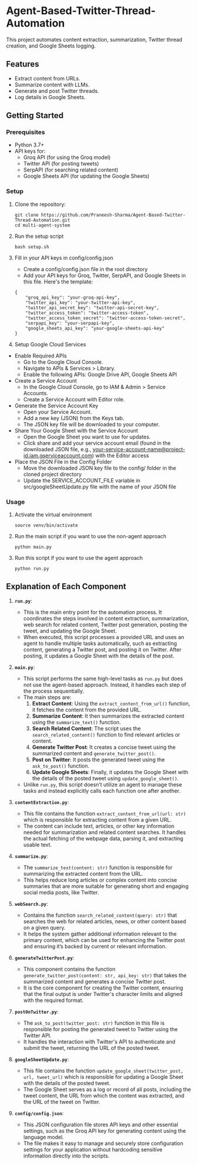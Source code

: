 # Agent-Based-Twitter-Thread-Automation
This project automates content extraction, summarization, Twitter thread creation, and Google Sheets logging.

## Features
- Extract content from URLs.
- Summarize content with LLMs.
- Generate and post Twitter threads.
- Log details in Google Sheets.

## Getting Started

### **Prerequisites**
- Python 3.7+
- API keys for:
  - Groq API (for using the Groq model)
  - Twitter API (for posting tweets)
  - SerpAPI (for searching related content)
  - Google Sheets API (for updating the Google Sheets)

### Setup
1. Clone the repository:
    ```
    git clone https://github.com/Praneesh-Sharma/Agent-Based-Twitter-Thread-Automation.git
    cd multi-agent-system
    ```
2. Run the setup script
    ```
    bash setup.sh
    ```
3. Fill in your API keys in config/config.json
   - Create a config/config.json file in the root directory
   - Add your API keys for Groq, Twitter, SerpAPI, and Google Sheets in this file. Here's the template:
    ```
    {
        "groq_api_key": "your-groq-api-key",
        "twitter_api_key": "your-twitter-api-key",
        "twitter_api_secret_key": "twitter-api-secret-key",
        "twitter_access_token": "twitter-access-token",
        "twitter_access_token_secret": "twitter-access-token-secret",
        "serpapi_key": "your-serpapi-key",
        "google_sheets_api_key": "your-google-sheets-api-key"
    }
    ```

 4. Setup Google Cloud Services
   - Enable Required APIs
      - Go to the Google Cloud Console.
      - Navigate to APIs & Services > Library.
      - Enable the following APIs: Google Drive API, Google Sheets API
   - Create a Service Account
      - In the Google Cloud Console, go to IAM & Admin > Service Accounts.
      - Create a Service Account with Editor role.
   - Generate the Service Account Key
      - Open your Service Account.
      - Add a new key (JSON) from the Keys tab.
      - The JSON key file will be downloaded to your computer.
   - Share Your Google Sheet with the Service Account
      - Open the Google Sheet you want to use for updates.
      - Click share and add your service account email (found in the downloaded JSON file, e.g., your-service-account-name@project-id.iam.gserviceaccount.com) with the Editor access
   - Place the JSON File in the Config Folder
      - Move the downloaded JSON key file to the config/ folder in the cloned project directory
      - Update the SERVICE_ACCOUNT_FILE variable in src/googleSheetUpdate.py file with the name of your JSON file

### Usage
1. Activate the virtual environment
    ```
    source venv/bin/activate
    ```
2. Run the main script if you want to use the non-agent approach
    ```
    python main.py
    ```

3. Run this script if you want to use the agent approach
    ```
    python run.py
    ```

## **Explanation of Each Component**

1. **`run.py`**:
   - This is the main entry point for the automation process. It coordinates the steps involved in content extraction, summarization, web search for related content, Twitter post generation, posting the tweet, and updating the Google Sheet.
   - When executed, this script processes a provided URL and uses an agent to handle multiple tasks automatically, such as extracting content, generating a Twitter post, and posting it on Twitter. After posting, it updates a Google Sheet with the details of the post.

2. **`main.py`**:
   - This script performs the same high-level tasks as `run.py` but does not use the agent-based approach. Instead, it handles each step of the process sequentially.
   - The main steps are:
     1. **Extract Content**: Using the `extract_content_from_url()` function, it fetches the content from the provided URL.
     2. **Summarize Content**: It then summarizes the extracted content using the `summarize_text()` function.
     3. **Search Related Content**: The script uses the `search_related_content()` function to find relevant articles or content.
     4. **Generate Twitter Post**: It creates a concise tweet using the summarized content and `generate_twitter_post()`.
     5. **Post on Twitter**: It posts the generated tweet using the `ask_to_post()` function.
     6. **Update Google Sheets**: Finally, it updates the Google Sheet with the details of the posted tweet using `update_google_sheet()`.
   - Unlike `run.py`, this script doesn’t utilize an agent to manage these tasks and instead explicitly calls each function one after another.

3. **`contentExtraction.py`**:
   - This file contains the function `extract_content_from_url(url: str)` which is responsible for extracting content from a given URL.
   - The content can include text, articles, or other key information needed for summarization and related content searches. It handles the actual fetching of the webpage data, parsing it, and extracting usable text.

4. **`summarize.py`**:
   - The `summarize_text(content: str)` function is responsible for summarizing the extracted content from the URL.
   - This helps reduce long articles or complex content into concise summaries that are more suitable for generating short and engaging social media posts, like Twitter.

5. **`webSearch.py`**:
   - Contains the function `search_related_content(query: str)` that searches the web for related articles, news, or other content based on a given query.
   - It helps the system gather additional information relevant to the primary content, which can be used for enhancing the Twitter post and ensuring it’s backed by current or relevant information.

6. **`generateTwitterPost.py`**:
   - This component contains the function `generate_twitter_post(content: str, api_key: str)` that takes the summarized content and generates a concise Twitter post.
   - It is the core component for creating the Twitter content, ensuring that the final output is under Twitter's character limits and aligned with the required format.

7. **`postOnTwitter.py`**:
   - The `ask_to_post(twitter_post: str)` function in this file is responsible for posting the generated tweet to Twitter using the Twitter API.
   - It handles the interaction with Twitter's API to authenticate and submit the tweet, returning the URL of the posted tweet.

8. **`googleSheetUpdate.py`**:
   - This file contains the function `update_google_sheet(twitter_post, url, tweet_url)` which is responsible for updating a Google Sheet with the details of the posted tweet.
   - The Google Sheet serves as a log or record of all posts, including the tweet content, the URL from which the content was extracted, and the URL of the tweet on Twitter.

9. **`config/config.json`**:
   - This JSON configuration file stores API keys and other essential settings, such as the Groq API key for generating content using the language model.
   - The file makes it easy to manage and securely store configuration settings for your application without hardcoding sensitive information directly into the scripts.
